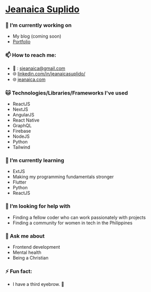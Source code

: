 
# [Jeanaica Suplido](https://jeanaica.com)

### 🔭 I’m currently working on

  - My blog (coming soon)
  - [Portfolio](https://jeanaica.com)
  
### 📫 How to reach me: 

  - :email: : sjeanaica@gmail.com
  - :globe_with_meridians: [linkedin.com/in/jeanaicasuplido/](https://www.linkedin.com/in/jeanaicasuplido/)
  - :globe_with_meridians: [jeanaica.com](https://jeanaica.com)
  
### :cat: Technologies/Libraries/Frameworks I've used

  - ReactJS
  - NextJS
  - AngularJS
  - React Native
  - GraphQL
  - Firebase
  - NodeJS
  - Python
  - Tailwind
  
### 🌱 I’m currently learning 

  - ExtJS
  - Making my programming fundamentals stronger
  - Flutter
  - Python
  - ReactJS
  
### 🤔 I’m looking for help with

  - Finding a fellow coder who can work passionately with projects 
  - Finding a community for women in tech in the Philippines
  
### 💬 Ask me about

  - Frontend development
  - Mental health 
  - Being a Christian
  

### ⚡ Fun fact:
  
  - I have a third eyebrow. :rofl:

<!--
**jeanaica/jeanaica** is a ✨ _special_ ✨ repository because its `README.md` (this file) appears on your GitHub profile.

- 🔭 I’m currently working on ...
- 🌱 I’m currently learning ...
- 👯 I’m looking to collaborate on ...
- 🤔 I’m looking for help with ...
- 💬 Ask me about ...
- 📫 How to reach me: ...
- 😄 Pronouns: ...
- ⚡ Fun fact: ...
-->
